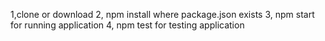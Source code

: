 1,clone or download
2, npm install where package.json exists
3, npm start for running application
4, npm test for testing application
